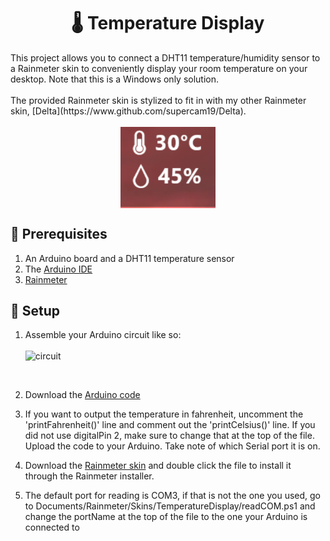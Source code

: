 <h1 style="text-align: center;">🌡 Temperature Display</h1>
This project allows you to connect a DHT11 temperature/humidity sensor to a Rainmeter skin to conveniently display your room temperature on your desktop. Note that this is a Windows only solution.
<br><br>
The provided Rainmeter skin is stylized to fit in with my other Rainmeter skin, [Delta](https://www.github.com/supercam19/Delta).
<br><br>
<img
    style="display: block;
            margin-left: auto;
            margin-right: auto;
            width: 30%;"
    src="screenshots/demo.png"
    alt="Demo Image">
</img>

## 📝 Prerequisites
1. An Arduino board and a DHT11 temperature sensor
2. The [Arduino IDE](https://www.arduino.cc/en/software)
3. [Rainmeter](https://www.rainmeter.net/)


## 🔌 Setup
1. Assemble your Arduino circuit like so:
<br><br>
![circuit](https://www.circuitgeeks.com/wp-content/uploads/2021/11/DHT11-Sensor-Module-with-Arduino-Circuit-Diagram.png)
<br>

2. Download the [Arduino code](https://github.com/supercam19/TemperatureDisplay/releases/latest)

3. If you want to output the temperature in fahrenheit, uncomment the 'printFahrenheit()' line and comment out the 'printCelsius()' line. If you did not use digitalPin 2, make sure to change that at the top of the file. Upload the code to your Arduino. Take note of which Serial port it is on.
4. Download the [Rainmeter skin](https://github.com/supercam19/TemperatureDisplay/releases/latest) and double click the file to install it through the Rainmeter installer.

5. The default port for reading is COM3, if that is not the one you used, go to Documents/Rainmeter/Skins/TemperatureDisplay/readCOM.ps1 and change the portName at the top of the file to the one your Arduino is connected to